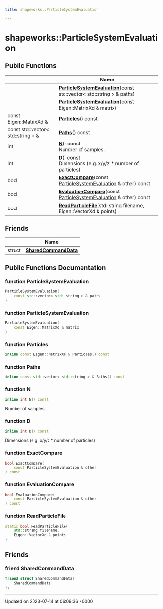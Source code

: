 ```yaml
---
title: shapeworks::ParticleSystemEvaluation

---
```


# shapeworks::ParticleSystemEvaluation





## Public Functions

|                | Name           |
| -------------- | -------------- |
| | **[ParticleSystemEvaluation](../Classes/classshapeworks_1_1ParticleSystemEvaluation.md#function-particlesystemevaluation)**(const std::vector< std::string > & paths) |
| | **[ParticleSystemEvaluation](../Classes/classshapeworks_1_1ParticleSystemEvaluation.md#function-particlesystemevaluation)**(const Eigen::MatrixXd & matrix) |
| const Eigen::MatrixXd & | **[Particles](../Classes/classshapeworks_1_1ParticleSystemEvaluation.md#function-particles)**() const |
| const std::vector< std::string > & | **[Paths](../Classes/classshapeworks_1_1ParticleSystemEvaluation.md#function-paths)**() const |
| int | **[N](../Classes/classshapeworks_1_1ParticleSystemEvaluation.md#function-n)**() const<br>Number of samples.  |
| int | **[D](../Classes/classshapeworks_1_1ParticleSystemEvaluation.md#function-d)**() const<br>Dimensions (e.g. x/y/z * number of particles)  |
| bool | **[ExactCompare](../Classes/classshapeworks_1_1ParticleSystemEvaluation.md#function-exactcompare)**(const [ParticleSystemEvaluation](../Classes/classshapeworks_1_1ParticleSystemEvaluation.md) & other) const |
| bool | **[EvaluationCompare](../Classes/classshapeworks_1_1ParticleSystemEvaluation.md#function-evaluationcompare)**(const [ParticleSystemEvaluation](../Classes/classshapeworks_1_1ParticleSystemEvaluation.md) & other) const |
| bool | **[ReadParticleFile](../Classes/classshapeworks_1_1ParticleSystemEvaluation.md#function-readparticlefile)**(std::string filename, Eigen::VectorXd & points) |

## Friends

|                | Name           |
| -------------- | -------------- |
| struct | **[SharedCommandData](../Classes/classshapeworks_1_1ParticleSystemEvaluation.md#friend-sharedcommanddata)**  |

## Public Functions Documentation

### function ParticleSystemEvaluation

```cpp
ParticleSystemEvaluation(
    const std::vector< std::string > & paths
)
```


### function ParticleSystemEvaluation

```cpp
ParticleSystemEvaluation(
    const Eigen::MatrixXd & matrix
)
```


### function Particles

```cpp
inline const Eigen::MatrixXd & Particles() const
```


### function Paths

```cpp
inline const std::vector< std::string > & Paths() const
```


### function N

```cpp
inline int N() const
```

Number of samples. 

### function D

```cpp
inline int D() const
```

Dimensions (e.g. x/y/z * number of particles) 

### function ExactCompare

```cpp
bool ExactCompare(
    const ParticleSystemEvaluation & other
) const
```


### function EvaluationCompare

```cpp
bool EvaluationCompare(
    const ParticleSystemEvaluation & other
) const
```


### function ReadParticleFile

```cpp
static bool ReadParticleFile(
    std::string filename,
    Eigen::VectorXd & points
)
```


## Friends

### friend SharedCommandData

```cpp
friend struct SharedCommandData(
    SharedCommandData 
);
```


-------------------------------

Updated on 2023-07-14 at 06:09:36 +0000